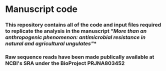 # Manuscript code

### This repository contains all of the code and input files required to replicate the analysis in the manuscript *"More than an anthropogenic phenomenon: antimicrobial resistance in natural and agricultural ungulates"**



### Raw sequence reads have been made publically available at NCBI's SRA under the BioProject PRJNA803452
